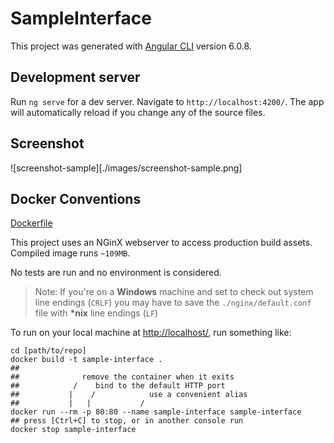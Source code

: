 # SampleInterface

This project was generated with [Angular CLI](https://github.com/angular/angular-cli) version 6.0.8.

## Development server

Run `ng serve` for a dev server. Navigate to `http://localhost:4200/`. The app will automatically reload if you change any of the source files.

## Screenshot

![screenshot-sample][./images/screenshot-sample.png]

## Docker Conventions

[Dockerfile](./Dockerfile)

This project uses an NGinX webserver to access production build assets. Compiled image runs `~109MB`.

No tests are run and no environment is considered.

> Note: If you're on a __Windows__ machine and set to check out system line endings (`CRLF`) you may have to save the `./nginx/default.conf` file with __*nix__ line endings (`LF`)

To run on your local machine at [http://localhost/](http://localhost/), run something like: 

```
cd [path/to/repo]
docker build -t sample-interface .
##
##              remove the container when it exits
##            /    bind to the default HTTP port
##           |    /            use a convenient alias
##           |   |           /
docker run --rm -p 80:80 --name sample-interface sample-interface
## press [Ctrl+C] to stop, or in another console run
docker stop sample-interface
```